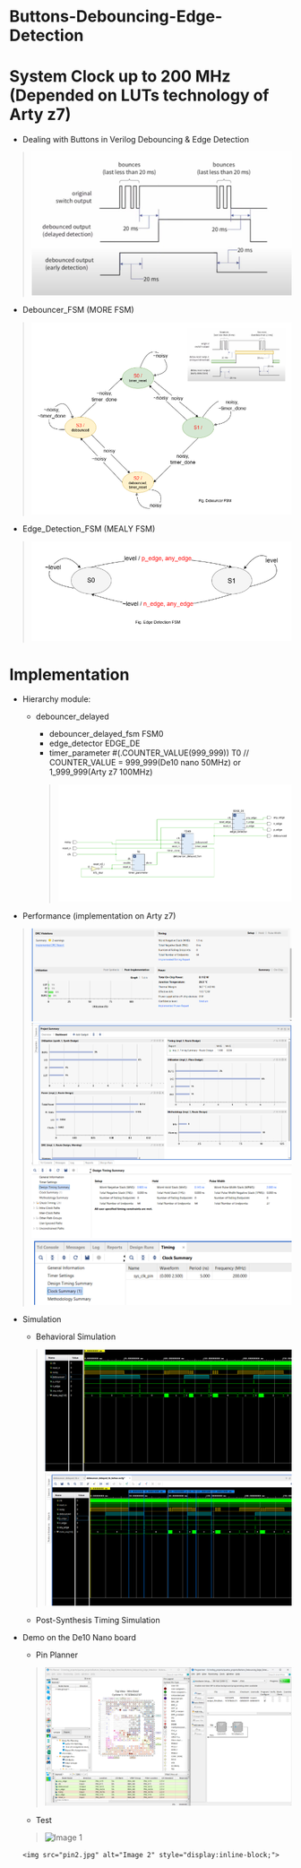 # Buttons-Debouncing-Edge-Detection
# System Clock up to 200 MHz (Depended on LUTs technology of Arty z7)
* Dealing with Buttons in Verilog Debouncing &amp; Edge Detection

> ![alt text](Image/Dealing%20with%20Buttons.png)


* Debouncer_FSM (MORE FSM)

> ![alt text](Image/debouncer_fsm.png)


* Edge_Detection_FSM (MEALY FSM)

> ![alt text](Image/Edge_Detection_FSM.png)

# Implementation

* Hierarchy module:
    * debouncer_delayed
        * debouncer_delayed_fsm FSM0
        * edge_detector EDGE_DE
        * timer_parameter #(.COUNTER_VALUE(999_999)) T0 // COUNTER_VALUE = 999_999(De10 nano 50MHz) or 1_999_999(Arty z7 100MHz)

        > ![alt text](Image/RTL_ANALYSIS.png)

* Performance (implementation on Arty z7)
> ![alt text](Image/performance1.png)
> ![alt text](Image/performance2.png)
> ![alt text](Image/performance3.png)
> ![alt text](Image/performance4.png)


* Simulation
    * Behavioral Simulation
    > ![alt text](Image/sim1.png)
    > ![alt text](Image/sim2.png)

    * Post-Synthesis Timing Simulation

* Demo on the De10 Nano board
    * Pin Planner
    > ![alt text](Image/pin.png)

    * Test
    > <img src="pin1.jpg" alt="Image 1" style="display:inline-block; margin-right: 0;">
      <img src="pin2.jpg" alt="Image 2" style="display:inline-block;">
